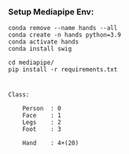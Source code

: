 
### Setup Mediapipe Env:
```
conda remove --name hands --all
conda create -n hands python=3.9
conda activate hands
conda install swig

cd mediapipe/
pip install -r requirements.txt


```


###
```
Class:

    Person  : 0
    Face    : 1
    Legs    : 2
    Foot    : 3

    Hand    : 4+(20)


```


